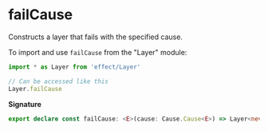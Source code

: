 # failCause

Constructs a layer that fails with the specified cause.

To import and use `failCause` from the "Layer" module:

```ts
import * as Layer from 'effect/Layer'

// Can be accessed like this
Layer.failCause
```

**Signature**

```ts
export declare const failCause: <E>(cause: Cause.Cause<E>) => Layer<never, E, unknown>
```
